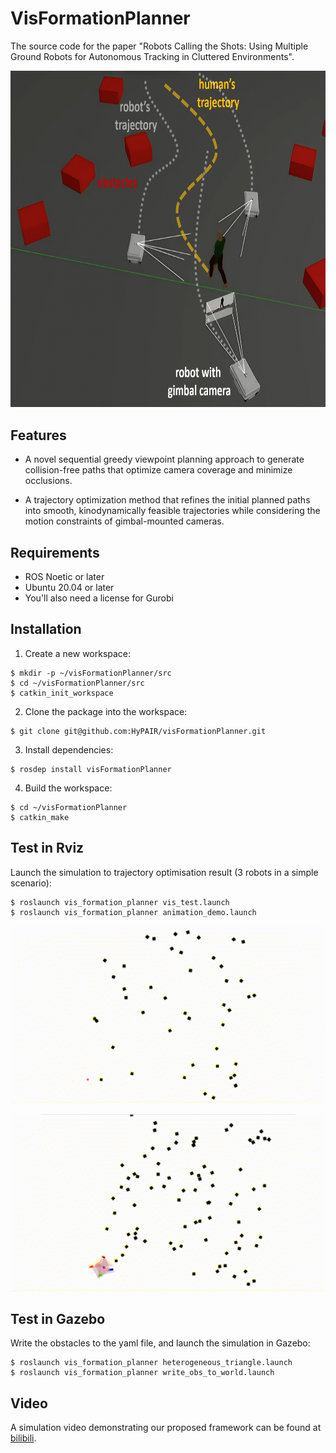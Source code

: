 # VisFormationPlanner
The source code for the paper "Robots Calling the Shots: Using Multiple Ground Robots for Autonomous Tracking in Cluttered Environments".
<p align="center">
  <img src="https://github.com/HyPAIR/VisFormationPlanner/blob/main/documents/over_view.png" alt="formation_planning" width="729" height=538.5">
</p>

## Features

 - A novel sequential greedy viewpoint planning approach to generate collision-free paths that optimize camera coverage and minimize occlusions.
 
 - A trajectory optimization method that refines the initial planned paths into smooth, kinodynamically feasible trajectories while considering the motion constraints of gimbal-mounted cameras.

## Requirements

 - ROS Noetic or later
 - Ubuntu 20.04 or later
 - You'll also need a license for Gurobi

## Installation

1. Create a new workspace:

```shell
$ mkdir -p ~/visFormationPlanner/src
$ cd ~/visFormationPlanner/src
$ catkin_init_workspace
```

2. Clone the package into the workspace:

```shell
$ git clone git@github.com:HyPAIR/visFormationPlanner.git
```

3. Install dependencies:
```shell
$ rosdep install visFormationPlanner
```

4. Build the workspace:

```shell
$ cd ~/visFormationPlanner
$ catkin_make
```

## Test in Rviz

Launch the simulation to trajectory optimisation result (3 robots in a simple scenario):
```shell
$ roslaunch vis_formation_planner vis_test.launch
$ roslaunch vis_formation_planner animation_demo.launch
```
<p align="center">
  <img src="https://github.com/HyPAIR/VisFormationPlanner/blob/main/documents/rviz_3.gif" alt="rviz_3" width="600">
</p>

<p align="center">
  <img src="https://github.com/HyPAIR/VisFormationPlanner/blob/main/documents/rviz_4.gif" alt="rviz_4" width="600">
</p>

## Test in Gazebo

Write the obstacles to the yaml file, and launch the simulation in Gazebo:
```shell
$ roslaunch vis_formation_planner heterogeneous_triangle.launch
$ roslaunch vis_formation_planner write_obs_to_world.launch
```

## Video

A simulation video demonstrating our proposed framework can be found at [bilibili](https://www.bilibili.com/video/BV15Z9jY2ECA/?spm_id_from=333.1387.list.card_archive.click&vd_source=bf49c74265570abfae0e3bacc588f839).
